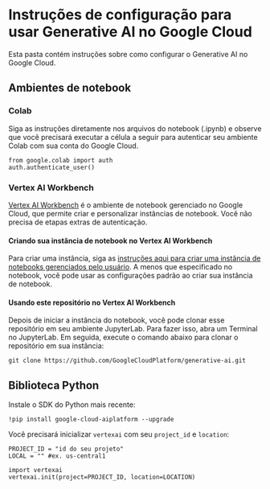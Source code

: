 # Instruções de configuração para usar Generative AI no Google Cloud

Esta pasta contém instruções sobre como configurar o Generative AI no Google Cloud.

## Ambientes de notebook

### Colab
Siga as instruções diretamente nos arquivos do notebook (.ipynb) e observe que você precisará executar a célula a seguir para autenticar seu ambiente Colab com sua conta do Google Cloud.

```
from google.colab import auth
auth.authenticate_user()
```

### Vertex AI Workbench
[Vertex AI Workbench](https://cloud.google.com/vertex-ai-workbench) é o ambiente de notebook gerenciado no Google Cloud, que permite criar e personalizar instâncias de notebook. Você não precisa de etapas extras de autenticação.

#### Criando sua instância de notebook no Vertex AI Workbench
Para criar uma instância, siga as [instruções aqui para criar uma instância de notebooks gerenciados pelo usuário](https://cloud.google.com/vertex-ai/docs/workbench/user-managed/create-new). A menos que especificado no notebook, você pode usar as configurações padrão ao criar sua instância de notebook.

#### Usando este repositório no Vertex AI Workbench
Depois de iniciar a instância do notebook, você pode clonar esse repositório em seu ambiente JupyterLab. Para fazer isso, abra um Terminal no JupyterLab. Em seguida, execute o comando abaixo para clonar o repositório em sua instância:

```
git clone https://github.com/GoogleCloudPlatform/generative-ai.git
```

## Biblioteca Python

Instale o SDK do Python mais recente:
```
!pip install google-cloud-aiplatform --upgrade
```

Você precisará inicializar `vertexai` com seu `project_id` e `location`:

```
PROJECT_ID = "id do seu projeto"
LOCAL = "" #ex. us-central1

import vertexai
vertexai.init(project=PROJECT_ID, location=LOCATION)
```
